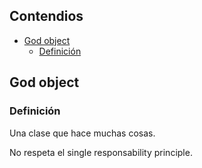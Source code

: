 ## Contendios

- [God object](#god-object)
  - [Definición](#definición)

## God object

### Definición

Una clase que hace muchas cosas.

No respeta el single responsability principle.

